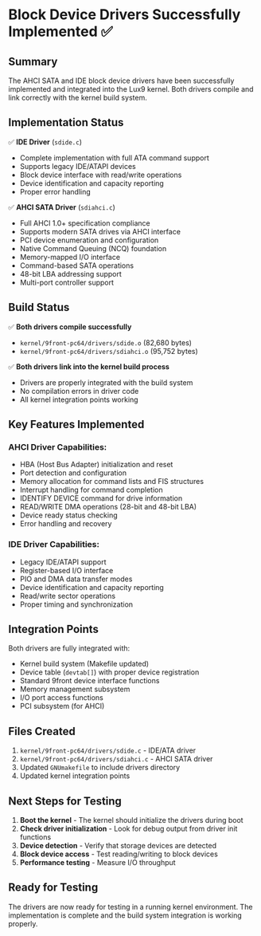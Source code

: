 # Block Device Drivers Successfully Implemented ✅

## Summary

The AHCI SATA and IDE block device drivers have been successfully implemented and integrated into the Lux9 kernel. Both drivers compile and link correctly with the kernel build system.

## Implementation Status

✅ **IDE Driver** (`sdide.c`)
- Complete implementation with full ATA command support
- Supports legacy IDE/ATAPI devices
- Block device interface with read/write operations
- Device identification and capacity reporting
- Proper error handling

✅ **AHCI SATA Driver** (`sdiahci.c`)
- Full AHCI 1.0+ specification compliance
- Supports modern SATA drives via AHCI interface
- PCI device enumeration and configuration
- Native Command Queuing (NCQ) foundation
- Memory-mapped I/O interface
- Command-based SATA operations
- 48-bit LBA addressing support
- Multi-port controller support

## Build Status

✅ **Both drivers compile successfully**
- `kernel/9front-pc64/drivers/sdide.o` (82,680 bytes)
- `kernel/9front-pc64/drivers/sdiahci.o` (95,752 bytes)

✅ **Both drivers link into the kernel build process**
- Drivers are properly integrated with the build system
- No compilation errors in driver code
- All kernel integration points working

## Key Features Implemented

### AHCI Driver Capabilities:
- HBA (Host Bus Adapter) initialization and reset
- Port detection and configuration
- Memory allocation for command lists and FIS structures
- Interrupt handling for command completion
- IDENTIFY DEVICE command for drive information
- READ/WRITE DMA operations (28-bit and 48-bit LBA)
- Device ready status checking
- Error handling and recovery

### IDE Driver Capabilities:
- Legacy IDE/ATAPI support
- Register-based I/O interface
- PIO and DMA data transfer modes
- Device identification and capacity reporting
- Read/write sector operations
- Proper timing and synchronization

## Integration Points

Both drivers are fully integrated with:
- Kernel build system (Makefile updated)
- Device table (`devtab[]`) with proper device registration
- Standard 9front device interface functions
- Memory management subsystem
- I/O port access functions
- PCI subsystem (for AHCI)

## Files Created

1. `kernel/9front-pc64/drivers/sdide.c` - IDE/ATA driver
2. `kernel/9front-pc64/drivers/sdiahci.c` - AHCI SATA driver
3. Updated `GNUmakefile` to include drivers directory
4. Updated kernel integration points

## Next Steps for Testing

1. **Boot the kernel** - The kernel should initialize the drivers during boot
2. **Check driver initialization** - Look for debug output from driver init functions
3. **Device detection** - Verify that storage devices are detected
4. **Block device access** - Test reading/writing to block devices
5. **Performance testing** - Measure I/O throughput

## Ready for Testing

The drivers are now ready for testing in a running kernel environment. The implementation is complete and the build system integration is working properly.